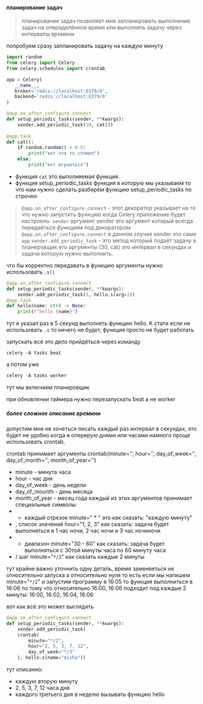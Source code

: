 #### планирование задач
> планирование задач позволяет мне запланировать выполнение задач на опеределённое время или выполнять задачу через интервалы времени

попробуем сразу запланировать задачу на каждую минуту
```python
import random  
from celery import Celery  
from celery.schedules import crontab

app = Celery(  
   __name__,  
   broker='redis://localhost:6379/0',  
   backend='redis://localhost:6379/0'  
)

@app.on_after_configure.connect  
def setup_periodic_tasks(sender, **kwargs):  
    sender.add_periodic_task(30, cat())  
    
@app.task  
def cat():  
    if random.random() > 0.5:  
        print("кот что то сломал")  
    else:  
        print("кот играеться")
```
- функция `cat` это выполняемая функция.
- функция setup_periodic_tasks функция в которую мы указываем то что нам нужно сделать
разберём функцию setup_periodic_tasks по строчно
> `@app.on_after_configure.connect` - этот декоратор указывает на то что нужно запустить функцию когда Celery приложение будет настроено.
> `sender` аргумент sender это аргумент который всегда передаёться функциям под декоратором `@app.on_after_configure.connect` в данном случае sender это само `app`
> `sender.add_periodic_task` - это метод который подаёт задачу в планеровщик его аргументы (30, cat) это интервал в секундах и задача которую нужно выполнить.

что бы корректно передавать в функцию аргументы нужно использовать `.s()`
```python
@app.on_after_configure.connect  
def setup_periodic_tasks(sender, **kwargs):  
    sender.add_periodic_task(5, hello.s(arg=1)) 
@app.task  
def hello(name: str) -> None:  
    print(f"hello {name}")
```
тут я указал раз в 5 секунд выполнять функцию hello. К стати если не использовать `.s` то ничего не будет, функция просто не будет работать

запускать всё это дело прийдёться через команду
```shell
celery -A tasks beat
```
а потом уже 
```python
celery -A tasks worker
```
тут мы включаем планировщик

при обновлении таймера нужно перезапускать beat а не worker


##### более сложное описание времини
допустим мне не хочеться писать каждый раз интервал в секундах, это будет не удобно когда я оперирую днями или часами намного проще использовать crontab.

crontab принимает аргументы crontab(minute='', hour='', day_of_week='', day_of_month='', month_of_year='')
- minute - минута часа
- hour - час дня
- day_of_week - день недели
- day_of_mounth - день месяца
- month_of_year - месяц года
каждый из этих аргументов принимает специальные символы:
- * каждый отрезок minute=" * "  это как сказать: "каждую минуту"
- , список значений hour="1, 2, 3" как сказать: задача будет выполняться в 1 час ночи, 2 час ночи и 3 час ночиночи
- - диапазон minute="30 - 60" как сказать: задача будет выполняться с 30той минуты часа по 60 минуту часа
- / шаг minute="`*/2`" как сказать каждые 2 минуты

тут крайне важно уточнить одну деталь, время заменяеться не относительно запуска а относительно нуля то есть если мы напишем minute="`*/2`" и запустим программу в 16:05 то функция выполниться в 16:06 по тому что относительно 16:00, 16:06 подходит под каждые 2 минуты: 16:00, 16:02, 16:04, 16:06

вот как всё это может выглядить
```python
@app.on_after_configure.connect  
def setup_periodic_tasks(sender, **kwargs):  
    sender.add_periodic_task(
    crontab(  
        minute="*/2",  
        hour="2, 5, 3, 7, 12",  
        day_of_week="*/3"  
    ), hello.s(name="misha"))
```
тут описанно:
- каждую вторую минуту
- 2, 5, 3, 7, 12 часа дня 
- каждого третьего дня в неделю
вызывать функцию hello

